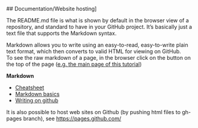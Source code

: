 ## Documentation/Website hosting]

The README.md file is what is shown by default in the browser view of a repository, and standard to have in your GitHub project.
It’s basically just a text file that supports the Markdown syntax.

Markdown allows you to write using an easy-to-read, easy-to-write plain text format, which then converts to valid HTML for viewing on GitHub.  
To see the raw markdown of a page, in the browser click on the <Raw> button on the top of the page ([e.g. the main page of this tutorial](https://raw.githubusercontent.com/milchmolch/Git_Tutorial/master/README.md)) 
 
**Markdown**
- [Cheatsheet](https://github.com/adam-p/markdown-here/wiki/Markdown-Cheatsheet)
- [Markdown basics](https://help.github.com/articles/markdown-basics/)
- [Writing on github](https://help.github.com/articles/writing-on-github/)
  
  
It is also possible to host web sites on Github (by pushing html files to gh-pages branch), see https://pages.github.com/
